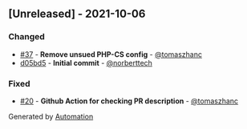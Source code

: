 ## [Unreleased] - 2021-10-06

### Changed
- [#37](https://github.com/flow-php/etl-loader/pull/37) - **Remove unsued PHP-CS config** - [@tomaszhanc](https://github.com/tomaszhanc)
- [d05bd5](https://github.com/flow-php/etl-loader/commit/d05bd5b07b574360ae26193f386ce2c51ab7772b) - **Initial commit** - [@norberttech](https://github.com/norberttech)

### Fixed
- [#20](https://github.com/flow-php/etl-loader/pull/20) - **Github Action for checking PR description** - [@tomaszhanc](https://github.com/tomaszhanc)

Generated by [Automation](https://github.com/aeon-php/automation)